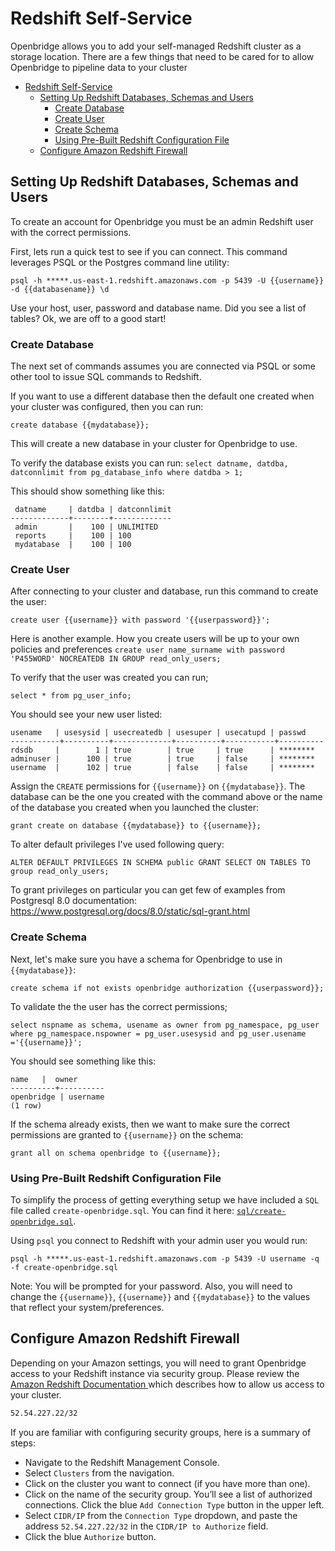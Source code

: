 # Redshift Self-Service
Openbridge allows you to add your self-managed Redshift cluster as a storage location. There are a few things that need to be cared for to allow Openbridge to pipeline data to your cluster

<!-- TOC depthFrom:1 depthTo:6 withLinks:1 updateOnSave:1 orderedList:0 -->

- [Redshift Self-Service](#redshift-self-service)
	- [Setting Up Redshift Databases, Schemas and Users](#setting-up-redshift-databases-schemas-and-users)
		- [Create Database](#create-database)
		- [Create User](#create-user)
		- [Create Schema](#create-schema)
		- [Using Pre-Built Redshift Configuration File](#using-pre-built-redshift-configuration-file)
	- [Configure Amazon Redshift Firewall](#configure-amazon-redshift-firewall)

<!-- /TOC -->

## Setting Up Redshift Databases, Schemas and Users

To create an account for Openbridge you must be an admin Redshift user with the correct permissions.

First, lets run a quick test to see if you can connect. This command leverages PSQL or the Postgres command line utility:

`psql -h *****.us-east-1.redshift.amazonaws.com -p 5439 -U {{username}} -d {{databasename}} \d`

Use your host, user, password and database name. Did you see a list of tables? Ok, we are off to a good start!

### Create Database
The next set of commands assumes you are connected via PSQL or some other tool to issue SQL commands to Redshift.

If you want to use a different database then the default one created when your cluster was configured, then you can run:

`create database {{mydatabase}};`

This will create a new database in your cluster for Openbridge to use.

To verify the database exists you can run:
`select datname, datdba, datconnlimit from pg_database_info where datdba > 1;`

This should show something like this:

```
 datname     | datdba | datconnlimit
-------------+--------+-------------
 admin       |    100 | UNLIMITED   
 reports     |    100 | 100         
 mydatabase  |    100 | 100  
```
### Create User
After connecting to your cluster and database, run this command to create the user:

`create user {{username}} with password '{{userpassword}}';`

Here is another example. How you create users will be up to your own policies and preferences
`create user name_surname with password 'P455WORD' NOCREATEDB IN GROUP read_only_users;`

To verify that the user was created you can run;

`select * from pg_user_info;`

You should see your new user listed:

```
usename   | usesysid | usecreatedb | usesuper | usecatupd | passwd
-----------+----------+-------------+----------+-----------+----------
rdsdb     |        1 | true        | true     | true      | ********       
adminuser |      100 | true        | true     | false     | ********  
username  |      102 | true        | false    | false     | ********       
```


Assign the `CREATE` permissions for `{{username}}` on `{{mydatabase}}`. The database can be the one you created with the command above or the name of the database you created when you launched the cluster:

`grant create on database {{mydatabase}} to {{username}};`

To alter default privileges I've used following query:

`ALTER DEFAULT PRIVILEGES IN SCHEMA public GRANT SELECT ON TABLES TO group read_only_users;`

To grant privileges on particular you can get few of examples from Postgresql 8.0 documentation:
https://www.postgresql.org/docs/8.0/static/sql-grant.html

### Create Schema
Next, let's make sure you have a schema for Openbridge to use in `{{mydatabase}}`:

`create schema if not exists openbridge authorization {{userpassword}};`

To validate the the user has the correct permissions;

`select nspname as schema, usename as owner from pg_namespace, pg_user where pg_namespace.nspowner = pg_user.usesysid and pg_user.usename ='{{username}}';`

You should see something like this:
```
name   |  owner
----------+----------
openbridge | username
(1 row)
```

If the schema already exists, then we want to make sure the correct permissions are granted to `{{username}}` on the schema:

`grant all on schema openbridge to {{username}};`

### Using Pre-Built Redshift Configuration File
To simplify the process of getting everything setup we have included a `SQL` file called `create-openbridge.sql`. You can find it here: [`sql/create-openbridge.sql`](./sql/create-openbridge.sql).

Using `psql` you connect to Redshift with your admin user you would run:

`psql -h *****.us-east-1.redshift.amazonaws.com -p 5439 -U username -q -f create-openbridge.sql`

Note: You will be prompted for your password. Also, you will need to change the `{{username}}`, `{{username}}` and `{{mydatabase}}` to the values that reflect your system/preferences.

## Configure Amazon Redshift Firewall
Depending on your Amazon settings, you will need to grant Openbridge access to your Redshift instance via security group. Please review the [Amazon Redshift Documentation ](http://docs.aws.amazon.com/redshift/latest/mgmt/managing-security-groups-console.html) which describes how to allow us access to your cluster.

```bash
52.54.227.22/32
```

If you are familiar with configuring security groups, here is a summary of steps:

* Navigate to the Redshift Management Console.
* Select `Clusters` from the navigation.
* Click on the cluster you want to connect (if you have more than one).
* Click on the name of the security group. You’ll see a list of authorized connections. Click the blue `Add Connection Type` button in the upper left.
* Select `CIDR/IP` from the `Connection Type` dropdown, and paste the address `52.54.227.22/32` in the `CIDR/IP to Authorize` field.
* Click the blue `Authorize` button.
